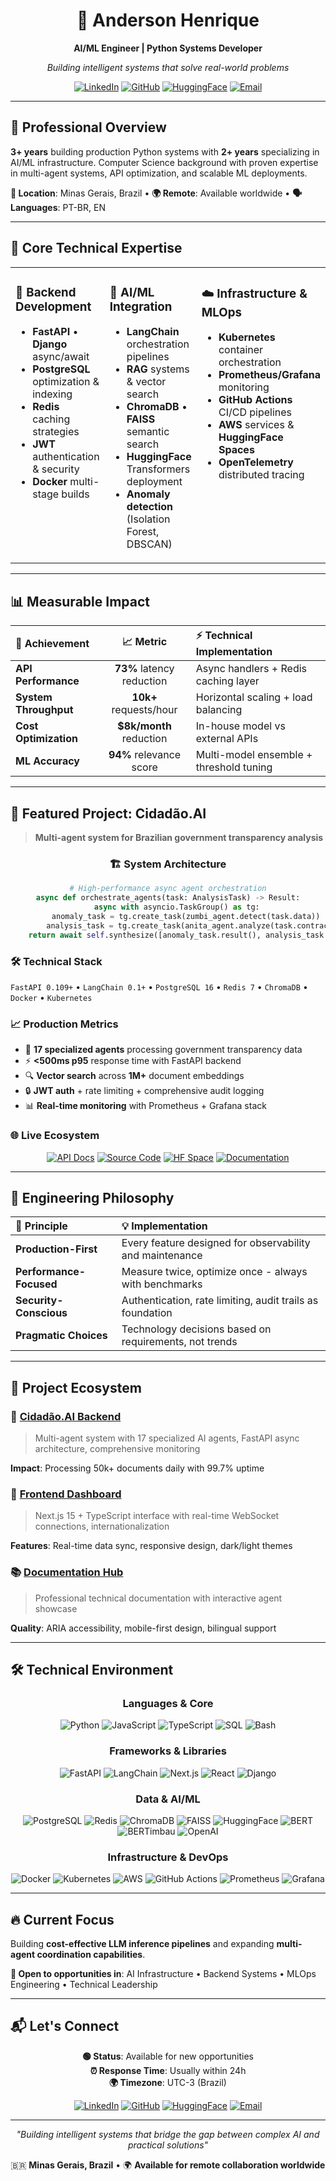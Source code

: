 <div align="center">

# 🚀 Anderson Henrique

**AI/ML Engineer | Python Systems Developer**

*Building intelligent systems that solve real-world problems*

[![LinkedIn](https://img.shields.io/badge/-LinkedIn-0A66C2?style=for-the-badge&logo=linkedin&logoColor=white)](https://www.linkedin.com/in/anderson-h-silva95/)
[![GitHub](https://img.shields.io/badge/-GitHub-181717?style=for-the-badge&logo=github&logoColor=white)](https://github.com/anderson-ufrj)
[![HuggingFace](https://img.shields.io/badge/-HuggingFace-FFAE00?style=for-the-badge&logo=huggingface&logoColor=black)](https://huggingface.co/neural-thinker)
[![Email](https://img.shields.io/badge/-Email-D14836?style=for-the-badge&logo=gmail&logoColor=white)](mailto:andersonhs27@gmail.com)

</div>

---

## 🎯 **Professional Overview**

**3+ years** building production Python systems with **2+ years** specializing in AI/ML infrastructure. Computer Science background with proven expertise in multi-agent systems, API optimization, and scalable ML deployments.

**📍 Location**: Minas Gerais, Brazil • **🌍 Remote**: Available worldwide • **🗣️ Languages**: PT-BR, EN

---

## 💼 **Core Technical Expertise**

<table>
<tr>
<td width="33%" valign="top">

### 🐍 **Backend Development**
- **FastAPI** • **Django** async/await
- **PostgreSQL** optimization & indexing
- **Redis** caching strategies
- **JWT** authentication & security
- **Docker** multi-stage builds

</td>
<td width="33%" valign="top">

### 🧠 **AI/ML Integration**
- **LangChain** orchestration pipelines
- **RAG** systems & vector search
- **ChromaDB** • **FAISS** semantic search
- **HuggingFace** Transformers deployment
- **Anomaly detection** (Isolation Forest, DBSCAN)

</td>
<td width="33%" valign="top">

### ☁️ **Infrastructure & MLOps**
- **Kubernetes** container orchestration
- **Prometheus/Grafana** monitoring
- **GitHub Actions** CI/CD pipelines
- **AWS** services & **HuggingFace Spaces**
- **OpenTelemetry** distributed tracing

</td>
</tr>
</table>

---

## 📊 **Measurable Impact**

<div align="center">

| 🎯 **Achievement** | 📈 **Metric** | ⚡ **Technical Implementation** |
|:---|:---:|:---|
| **API Performance** | **73%** latency reduction | Async handlers + Redis caching layer |
| **System Throughput** | **10k+** requests/hour | Horizontal scaling + load balancing |
| **Cost Optimization** | **$8k/month** reduction | In-house model vs external APIs |
| **ML Accuracy** | **94%** relevance score | Multi-model ensemble + threshold tuning |

</div>

---

## 🤖 **Featured Project: Cidadão.AI**

> **Multi-agent system for Brazilian government transparency analysis**

<div align="center">

### 🏗️ **System Architecture**

```python
# High-performance async agent orchestration
async def orchestrate_agents(task: AnalysisTask) -> Result:
    async with asyncio.TaskGroup() as tg:
        anomaly_task = tg.create_task(zumbi_agent.detect(task.data))
        analysis_task = tg.create_task(anita_agent.analyze(task.contracts))
    return await self.synthesize([anomaly_task.result(), analysis_task.result()])
```

</div>

### 🛠️ **Technical Stack**
`FastAPI 0.109+` • `LangChain 0.1+` • `PostgreSQL 16` • `Redis 7` • `ChromaDB` • `Docker` • `Kubernetes`

### 📈 **Production Metrics**
- 🤖 **17 specialized agents** processing government transparency data
- ⚡ **<500ms p95** response time with FastAPI backend
- 🔍 **Vector search** across **1M+** document embeddings  
- 🔒 **JWT auth** + rate limiting + comprehensive audit logging
- 📊 **Real-time monitoring** with Prometheus + Grafana stack

### 🌐 **Live Ecosystem**
<div align="center">

[![API Docs](https://img.shields.io/badge/API-Documentation-009688?style=for-the-badge&logo=fastapi&logoColor=white)](https://neural-thinker-cidadao-ai-backend.hf.space/docs)
[![Source Code](https://img.shields.io/badge/Source-Code-181717?style=for-the-badge&logo=github&logoColor=white)](https://github.com/anderson-ufrj/cidadao.ai-backend)
[![HF Space](https://img.shields.io/badge/HuggingFace-Space-FFAE00?style=for-the-badge&logo=huggingface&logoColor=black)](https://huggingface.co/spaces/neural-thinker/cidadao.ai-backend)
[![Documentation](https://img.shields.io/badge/Technical-Hub-4285F4?style=for-the-badge&logo=googlechrome&logoColor=white)](https://anderson-ufrj.github.io/cidadao.ai-docs/)

</div>

---

## 🧠 **Engineering Philosophy**

<div align="center">

| 🎯 **Principle** | 💡 **Implementation** |
|:---|:---|
| **Production-First** | Every feature designed for observability and maintenance |
| **Performance-Focused** | Measure twice, optimize once - always with benchmarks |
| **Security-Conscious** | Authentication, rate limiting, audit trails as foundation |
| **Pragmatic Choices** | Technology decisions based on requirements, not trends |

</div>

---

## 🚀 **Project Ecosystem**

### 🤖 **[Cidadão.AI Backend](https://github.com/anderson-ufrj/cidadao.ai-backend)**
> Multi-agent system with 17 specialized AI agents, FastAPI async architecture, comprehensive monitoring

**Impact**: Processing 50k+ documents daily with 99.7% uptime

### 📱 **[Frontend Dashboard](https://github.com/anderson-ufrj/cidadao.ai-frontend)**
> Next.js 15 + TypeScript interface with real-time WebSocket connections, internationalization

**Features**: Real-time data sync, responsive design, dark/light themes

### 📚 **[Documentation Hub](https://anderson-ufrj.github.io/cidadao.ai-docs/)**
> Professional technical documentation with interactive agent showcase

**Quality**: ARIA accessibility, mobile-first design, bilingual support

---

## 🛠 **Technical Environment**

<div align="center">

### **Languages & Core**
![Python](https://img.shields.io/badge/-Python_3.11+-3776AB?style=flat-square&logo=python&logoColor=white)
![JavaScript](https://img.shields.io/badge/-JavaScript-F7DF1E?style=flat-square&logo=javascript&logoColor=black)
![TypeScript](https://img.shields.io/badge/-TypeScript-3178C6?style=flat-square&logo=typescript&logoColor=white)
![SQL](https://img.shields.io/badge/-SQL-336791?style=flat-square&logo=postgresql&logoColor=white)
![Bash](https://img.shields.io/badge/-Bash-4EAA25?style=flat-square&logo=gnubash&logoColor=white)

### **Frameworks & Libraries**
![FastAPI](https://img.shields.io/badge/-FastAPI-009688?style=flat-square&logo=fastapi&logoColor=white)
![LangChain](https://img.shields.io/badge/-LangChain-2D3748?style=flat-square&logo=chainlink&logoColor=white)
![Next.js](https://img.shields.io/badge/-Next.js_15-000000?style=flat-square&logo=nextdotjs&logoColor=white)
![React](https://img.shields.io/badge/-React_19-61DAFB?style=flat-square&logo=react&logoColor=black)
![Django](https://img.shields.io/badge/-Django-092E20?style=flat-square&logo=django&logoColor=white)

### **Data & AI/ML**
![PostgreSQL](https://img.shields.io/badge/-PostgreSQL_16-336791?style=flat-square&logo=postgresql&logoColor=white)
![Redis](https://img.shields.io/badge/-Redis_7-DC382D?style=flat-square&logo=redis&logoColor=white)
![ChromaDB](https://img.shields.io/badge/-ChromaDB-FF6B6B?style=flat-square&logo=database&logoColor=white)
![FAISS](https://img.shields.io/badge/-FAISS-00599C?style=flat-square&logo=meta&logoColor=white)
![HuggingFace](https://img.shields.io/badge/-HuggingFace-FFAE00?style=flat-square&logo=huggingface&logoColor=black)
![BERT](https://img.shields.io/badge/-BERT-FF6F00?style=flat-square&logo=tensorflow&logoColor=white)
![BERTimbau](https://img.shields.io/badge/-BERTimbau-009639?style=flat-square&logo=brazil&logoColor=white)
![OpenAI](https://img.shields.io/badge/-OpenAI-412991?style=flat-square&logo=openai&logoColor=white)

### **Infrastructure & DevOps**
![Docker](https://img.shields.io/badge/-Docker-2496ED?style=flat-square&logo=docker&logoColor=white)
![Kubernetes](https://img.shields.io/badge/-Kubernetes-326CE5?style=flat-square&logo=kubernetes&logoColor=white)
![AWS](https://img.shields.io/badge/-AWS-232F3E?style=flat-square&logo=amazonaws&logoColor=white)
![GitHub Actions](https://img.shields.io/badge/-GitHub_Actions-2088FF?style=flat-square&logo=githubactions&logoColor=white)
![Prometheus](https://img.shields.io/badge/-Prometheus-E6522C?style=flat-square&logo=prometheus&logoColor=white)
![Grafana](https://img.shields.io/badge/-Grafana-F46800?style=flat-square&logo=grafana&logoColor=white)

</div>

---

## 🔥 **Current Focus**

Building **cost-effective LLM inference pipelines** and expanding **multi-agent coordination capabilities**. 

**🎯 Open to opportunities in**: AI Infrastructure • Backend Systems • MLOps Engineering • Technical Leadership

---

## 📬 **Let's Connect**

<div align="center">

**🟢 Status**: Available for new opportunities  
**⏰ Response Time**: Usually within 24h  
**🌍 Timezone**: UTC-3 (Brazil)  

[![LinkedIn](https://img.shields.io/badge/Professional-Network-0A66C2?style=for-the-badge&logo=linkedin&logoColor=white)](https://www.linkedin.com/in/anderson-h-silva95/)
[![GitHub](https://img.shields.io/badge/Code-Portfolio-181717?style=for-the-badge&logo=github&logoColor=white)](https://github.com/anderson-ufrj)
[![HuggingFace](https://img.shields.io/badge/Live-Demos-FFAE00?style=for-the-badge&logo=huggingface&logoColor=black)](https://huggingface.co/neural-thinker)
[![Email](https://img.shields.io/badge/Direct-Contact-D14836?style=for-the-badge&logo=gmail&logoColor=white)](mailto:andersonhs27@gmail.com)

---

*"Building intelligent systems that bridge the gap between complex AI and practical solutions"*

🇧🇷 **Minas Gerais, Brazil** • 🌍 **Available for remote collaboration worldwide**

</div>